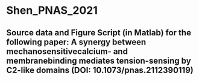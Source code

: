 # Shen_PNAS_2021

## Source data and Figure Script (in Matlab) for the following paper: A synergy between mechanosensitivecalcium- and membranebinding mediates tension-sensing by C2-like domains (DOI: 10.1073/pnas.2112390119)

